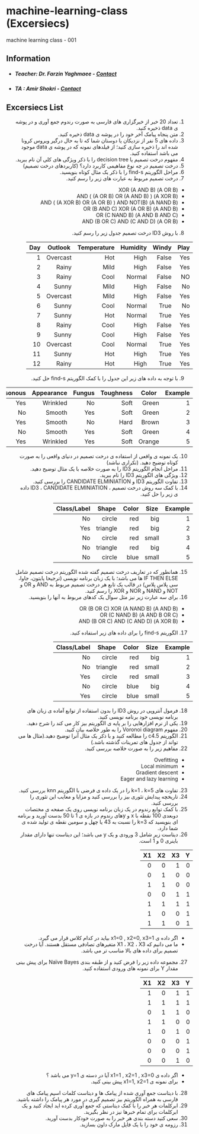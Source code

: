 # machine-learning-class (Excersiecs)
machine learning class - 001

## Information
* ##### Teacher: Dr. Farzin Yaghmaee - [Contact](mailto:f_yaghmaee@semnan.ac.ir)
* ##### TA : Amir Shokri - [Contact](mailto:amirshokri@semnan.ac.ir)

## Excersiecs List

<div dir="rtl">

1. تعداد 20 خبر از خبرگزاری های فارسی به صورت رندوم جمع آوری و در پوشه ی data ذخیره کنید.
2. متن پنجاه پیامک آخر خود را در پوشه ی data ذخیره کنید.
3. داده های 5 نفر از نزدیکان یا دوستان شما که تا به حال درگیر ویروس کرونا شده اند را ذخیره سازی کنید؛ از فیلدهای نمونه که در پوشه ی data موجود می باشد استفاده کنید.
4.	مفهوم درخت تصمیم یا  decision tree را با ذکر ویژگی های کلی آن نام ببرید.
5. درخت تصمیم در چه نوع مفاهیمی کاربرد دارد؟ (کاربردهای درخت تصمیم)
6. مراحل الگوریتم find-s را با ذکر یک مثال کوتاه بنویسید.
7. درخت تصمیم مربوط به عبارت های زیر را رسم کنید.
  - (A OR B) XOR (A AND B)
  - (A XOR B) AND ( (A OR B) OR (A AND B) )
  - (A NAND B) AND ( (A XOR B) OR (A OR B) ) AND NOT(B)
  - (A AND B) OR (B AND C) XOR (A OR B)
  - (A AND B AND C) OR (C NAND B)
  - (A OR B) AND (B OR C) AND (C AND D)
8. با روش ID3 درخت تصمیم جدول زیر را رسم کنید.

|     Play    |     Windy    |     Humidity    |     Temperature    |     Outlook     |     Day    |
|-------------|--------------|-----------------|--------------------|-----------------|------------|
|     Yes     |     False    |     High        |     Hot            |     Overcast    |     1      |
|     Yes     |     False    |     High        |     Mild           |     Rainy       |     2      |
|     NO      |     False    |     Normal      |     Cool           |     Rainy       |     3      |
|     No      |     False    |     High        |     Mild           |     Sunny       |     4      |
|     Yes     |     False    |     High        |     Mild           |     Overcast    |     5      |
|     No      |     True     |     Normal      |     Cool           |     Sunny       |     6      |
|     Yes     |     True     |     Normal      |     Hot            |     Sunny       |     7      |
|     Yes     |     False    |     High        |     Cool           |     Rainy       |     8      |
|     Yes     |     False    |     High        |     Cool           |     Sunny       |     9      |
|     Yes     |     True     |     Normal      |     Cool           |     Overcast    |     10     |
|     Yes     |     True     |     High        |     Hot            |     Sunny       |     11     |
|     Yes     |     True     |     High        |     Hot            |     Rainy       |     12     |

9. با توجه به داده های زیر این جدول را با کمک الگوریتم find-s حل کنید.
  
  
|     Example    |     Color     |     Toughness    |     Fungus    |     Appearance    |     Poisonous    |
|----------------|---------------|------------------|---------------|-------------------|------------------|
|     1          |     Green     |     Soft         |     No        |     Wrinkled      |     Yes          |
|     2          |     Green     |     Soft         |     Yes       |     Smooth        |     No           |
|     3          |     Brown     |     Hard         |     No        |     Smooth        |     Yes          |
|     4          |     Green     |     Soft         |     Yes       |     Smooth        |     No           |
|     5          |     Orange    |     Soft         |     Yes       |     Wrinkled      |     Yes          |
  
  
10. یک نمونه ی واقعی از استفاده ی درخت تصمیم در دنیای واقعی را به صورت کوتاه توضیح دهید. (تکراری نباشد)
11. مراحل انجام الگوریتم ID3 را به صورت خلاصه با یک مثال توضیح دهید.
12. ویژگی های الگوریتم ID3 را نام ببرید.
13. تفاوت الگوریتم ID3 و CANDIDATE ELMINIATION را بررسی کنید.
14. با کمک سه روش درخت تصمیم ، ID3 ، CANDIDATE ELMINIATION داده ی زیر را حل کنید.

|     Example    |     Size     |     Color    |     Shape       |     Class/Label    |
|----------------|--------------|--------------|-----------------|--------------------|
|     1          |     big      |     red      |     circle      |     No             |
|     2          |     big      |     red      |     triangle    |     Yes            |
|     3          |     small    |     red      |     circle      |     No             |
|     4          |     big      |     red      |     triangle    |     No             |
|     5          |     small    |     blue     |     circle      |     No             |
  
15. همانطور که در تعاریف درخت تصمیم گفته شده الگوریتم درخت تصمیم شامل IF THEN ELSE ها می باشد؛ با یک زبان برنامه نویسی (ترجیحا پایتون، جاوا، سی پلاس پلاس) در قالب یک تابع هر درخت تصمیم مربوط به AND و OR و NOT و NAND و NOR و XOR را رسم کنید.
16. برای سه عبارت زیر نیز مثل سوال یک کدهای مربوط به آنها را بنویسید.
  -  (A AND B) OR (B OR C) XOR (A NAND B)
  -  (A AND B OR C) OR (C NAND B)
  -  (A XOR B) AND (B OR C) AND (C AND D)

17. الگوریتم find-s را برای داده های زیر استفاده کنید.

|     Example    |     Size     |     Color    |     Shape       |     Class/Label    |
|----------------|--------------|--------------|-----------------|--------------------|
|     1          |     big      |     red      |     circle      |     No             |
|     2          |     small    |     red      |     triangle    |     No             |
|     3          |     small    |     red      |     circle      |     Yes            |
|     4          |     big      |     blue     |     circle      |     No             |
|     5          |     small    |     blue     |     circle      |     Yes            |
  
18. فرمول آنتروپی در روش ID3 را بدون استفاده از توابع آماده ی زبان های برنامه نویسی خود برنامه نویسی کنید.
19. یکی از نرم افزارهایی را بر پایه ی الگوریتم بیز کار می کند را شرح دهید.
20. مفهوم Voronoi diagram را به طور خلاصه بیان کنید.
21. الگوریتم c4.5 را مطالعه کنید و با ذکر یک مثال آنرا توضیح دهید.(مثال ها می تواند از جدول های تمرینات گذشته باشد.)
22. مفاهیم زیر را به صورت خلاصه بررسی کنید.
  -	Ovefitting
  -	Local minimum
  -	Gradient descent
  -	Eager and lazy learning

 23. تفاوت های k=1 ، k=5 را در یک داده ی فرضی با الگوریتم knn بررسی کنید.
 24. تاریخچه پیدایش تئوری بیز را بررسی کنید و مزایا و معایب این تئوری را بررسی کنید.
 25. با کمک توابع رندوم در یک زبان برنامه نویسی روی یک صفحه ی مختصات دوبعدی 100 نقطه با x و yهای رندوم در بازه ی 1 تا 50 بدست آورید و برنامه ای بنویسید که k=3 را نسبت به 43 یا چهل و سومین نقطه ی تولید شده ی شما دارد.
 26. دیتاست زیر شامل 3 ورودی و یک y می باشد؛ این دیتاست تنها دارای مقدار باینری 0 و 1 است.
  
|     Y    |     X3    |     X2    |     X1    |
|----------|-----------|-----------|-----------|
|     0    |     1     |     0     |     0     |
|     0    |     0     |     1     |     0     |
|     0    |     0     |     1     |     1     |
|     1    |     1     |     0     |     0     |
|     1    |     1     |     1     |     1     |
|     1    |     0     |     0     |     1     |
|     1    |     0     |     1     |     1     |
  
  - اگر داده ی x1=0 , x2=0, x3=1 بیاید در کدام کلاس قرار می گیرد.
  - ما می دانیم که X1 ، X2 ، X3 متغیرهای تصادفی مستقل هستند. آیا درخت تصمیم برای داده های بالا مناسب تر می باشد.
  
27. مجموعه داده زیر را فرض کنید و از طبقه بندی Naïve Bayes برای پیش بینی مقدار Y برای نمونه های ورودی استفاده کنید.
  
|     Y    |     X3    |     X2    |     X1    |
|----------|-----------|-----------|-----------|
|     1    |     1     |     0     |     1     |
|     1    |     1     |     1     |     1     |
|     0    |     1     |     1     |     0     |
|     0    |     0     |     1     |     1     |
|     0    |     1     |     0     |     1     |
|     1    |     0     |     0     |     0     |
|     1    |     0     |     0     |     0     |
|     0    |     1     |     0     |     0     |
  
  - اگر داده ی x1=1 , x2=1 , x3=0 آیا در دسته ی y=1 می باشد ؟
  - برای نمونه ی x1=1, x2=1 پیش بینی کنید.
  
28. با دیتاست جمع آوری شده از پیامک ها و دیتاست کلمات اسپم پیامک های فارسی به همراه الگوریتم بیز تصمیم گیری در مورد هر پیامک را داشته باشید.
29. ابرکلمات هر خبر را با کمک دیتاستی که جمع آوری کرده اید ایجاد کنید و یک ابرکلمات برای تمام خبرها نیز در نظر بگیرید.
30. سعی کنید دسته بندی هر خبر را به صورت خودکار بدست آورید.
31. رزومه ی خود را با یک فایل مارک داون بسازید.
  
</div>
